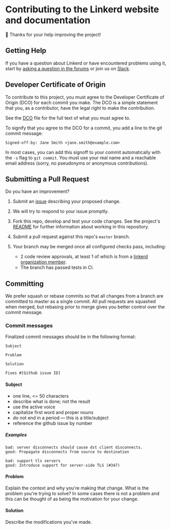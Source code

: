# Contributing to the Linkerd website and documentation #

:balloon: Thanks for your help improving the project!

## Getting Help ##

If you have a question about Linkerd or have encountered problems using it,
start by [asking a question in the forums][discourse] or join us on
[Slack][slack].

## Developer Certificate of Origin ##

To contribute to this project, you must agree to the Developer Certificate of
Origin (DCO) for each commit you make. The DCO is a simple statement that you,
as a contributor, have the legal right to make the contribution.

See the [DCO](DCO) file for the full text of what you must agree to.

To signify that you agree to the DCO for a commit, you add a line to the
git commit message:

```
Signed-off-by: Jane Smith <jane.smith@example.com>
```

In most cases, you can add this signoff to your commit automatically with the
`-s` flag to `git commit`. You must use your real name and a reachable email
address (sorry, no pseudonyms or anonymous contributions).

## Submitting a Pull Request ##

Do you have an improvement?

1. Submit an [issue][issue] describing your proposed change.
2. We will try to respond to your issue promptly.
3. Fork this repo, develop and test your code changes. See the project's
  [README](README.md) for further information about working in this repository.
4. Submit a pull request against this repo's `master` branch.
5. Your branch may be merged once all configured checks pass, including:

    - 2 code review approvals, at least 1 of which is from a
      [linkerd organization member][members].
    - The branch has passed tests in CI.

## Committing ##

We prefer squash or rebase commits so that all changes from a branch are
committed to master as a single commit. All pull requests are squashed when
merged, but rebasing prior to merge gives you better control over the commit
message.

### Commit messages ###

Finalized commit messages should be in the following format:

```text
Subject

Problem

Solution

Fixes #[Github issue ID]
```

#### Subject ####

- one line, <= 50 characters
- describe what is done; not the result
- use the active voice
- capitalize first word and proper nouns
- do not end in a period — this is a title/subject
- reference the github issue by number

##### Examples #####

```text
bad: server disconnects should cause dst client disconnects.
good: Propagate disconnects from source to destination
```

```text
bad: support tls servers
good: Introduce support for server-side TLS (#347)
```

#### Problem ####

Explain the context and why you're making that change.  What is the problem
you're trying to solve? In some cases there is not a problem and this can be
thought of as being the motivation for your change.

#### Solution ####

Describe the modifications you've made.

[discourse]: https://discourse.linkerd.io/
[issue]: https://github.com/linkerd/linkerd/issues/new
[members]: https://github.com/orgs/linkerd/people
[slack]: https://slack.linkerd.io/
